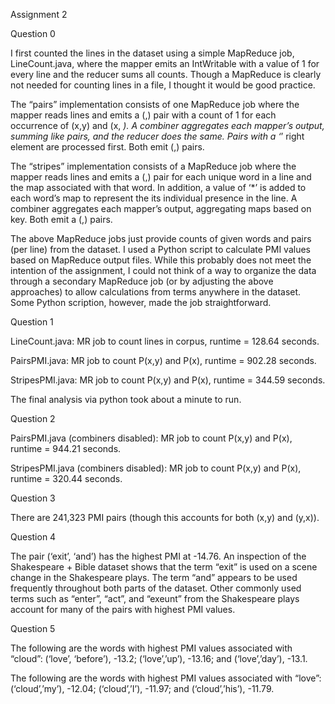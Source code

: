 Assignment 2

Question 0

I first counted the lines in the dataset using a simple MapReduce job, LineCount.java, where the mapper emits an IntWritable with a value of 1 for every line and the reducer sums all counts.  Though a MapReduce is clearly not needed for counting lines in a file, I thought it would be good practice.  

The “pairs” implementation consists of one MapReduce job where the mapper reads lines and emits a (<PairOfStrings>,<FloatWritable>) pair with a count of 1 for each occurrence of (x,y) and (x, *).  A combiner aggregates each mapper’s output, summing like pairs, and the reducer does the same.  Pairs with a ‘*’ right element are processed first.  Both emit (<PairofStrings>,<FloatWritable>) pairs.

The “stripes” implementation consists of a MapReduce job where the mapper reads lines and emits a (<Text>,<HMapSIW>) pair for each unique word in a line and the map associated with that word.  In addition, a value of ‘*’ is added to each word’s map to represent the its individual presence in the line.   A combiner aggregates each mapper’s output, aggregating maps based on key.  Both emit a (<Text>,<HMapSIW>) pairs. 

The above MapReduce jobs just provide counts of given words and pairs (per line) from the dataset.  I used a Python script to calculate PMI values based on MapReduce output files.  While this probably does not meet the intention of the assignment, I could not think of a way to organize the data through a secondary MapReduce job (or by adjusting the above approaches) to allow calculations from terms anywhere in the dataset.  Some Python scription, however, made the job straightforward.

Question 1

LineCount.java:  MR job to count lines in corpus, runtime = 128.64 seconds.

PairsPMI.java:  MR job to count P(x,y) and P(x), runtime = 902.28 seconds.

StripesPMI.java:  MR job to count P(x,y) and P(x), runtime = 344.59 seconds.

The final analysis via python took about a minute to run.

Question 2

PairsPMI.java (combiners disabled):  MR job to count P(x,y) and P(x), runtime = 944.21 seconds.

StripesPMI.java (combiners disabled):  MR job to count P(x,y) and P(x), runtime = 320.44 seconds.

Question 3

There are 241,323 PMI pairs (though this accounts for both (x,y) and (y,x)).

Question 4

The pair (‘exit’, ‘and’) has the highest PMI at -14.76.  An inspection of the Shakespeare + Bible dataset shows that the term “exit” is used on a scene change in the Shakespeare plays.  The term “and” appears to be used frequently throughout both parts of the dataset.  Other commonly used terms such as “enter”, “act”, and “exeunt” from the Shakespeare plays account for many of the pairs with highest PMI values.

Question 5

The following are the words with highest PMI values associated with “cloud”: (‘love’, ‘before’), -13.2; (‘love’,’up’), -13.16; and (‘love’,’day’), -13.1.

The following are the words with highest PMI values associated with “love”: (‘cloud’,’my’), -12.04; (‘cloud’,’I’), -11.97; and (‘cloud’,’his’), -11.79.






